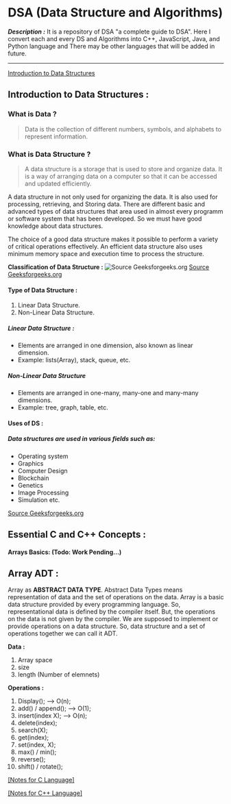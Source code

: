 # DSA (Data Structure and Algorithms)
***Description :*** 
It is a repository of DSA "a complete guide to DSA". Here I convert each and every DS and Algorithms into C++, JavaScript, Java, and Python language and There may be other languages that will be added in future.

---


[Introduction to Data Structures](#introduction-to-data-structures)


## Introduction to Data Structures :
### What is Data ?

> Data is the collection of different numbers, symbols, and alphabets to represent information.

### What is Data Structure ?
> A data structure is a storage that is used to store and organize data. It is a way of arranging data on a computer so that it can be accessed and updated efficiently.

A data structure in not only used for organizing the data. It is also used for processing, retrieving, and Storing data. There are different basic and advanced types of data structures that area used in almost every programm or software system that has been developed. So we must have good knowledge about data structures.

The choice of a good data structure makes it possible to perform a variety of critical operations effectively. An efficient data structure also uses minimum memory space and execution time to process the structure.

**Classification of Data Structure :**
![Source Geeksforgeeks.org](https://media.geeksforgeeks.org/wp-content/uploads/20220520182504/ClassificationofDataStructure-660x347.jpg)
[Source Geeksforgeeks.org](https://www.geeksforgeeks.org/data-structures/)

#### Type of Data Structure :
1. Linear Data Structure.
2. Non-Linear Data Structure.

##### Linear Data Structure :
- Elements are arranged in one dimension, also known as linear dimension.
- Example: lists(Array), stack, queue, etc.

##### Non-Linear Data Structure

- Elements are arranged in one-many, many-one and many-many dimensions.
- Example: tree, graph, table, etc.

#### Uses of DS :

##### Data structures are used in various fields such as:

- Operating system
- Graphics
- Computer Design
- Blockchain
- Genetics
- Image Processing
- Simulation etc.

[Source Geeksforgeeks.org](https://www.geeksforgeeks.org/introduction-to-data-structures/?ref=lbp)


## Essential C and C++ Concepts :

#### Arrays Basics: (Todo: Work Pending...)

## Array ADT :

Array as **ABSTRACT DATA TYPE**. Abstract Data Types means representation of data and the set of operations on the data. Array is a basic data structure provided by every programming language. So, representational data is defined by the compiler itself. But, the operations on the data is not given by the compiler. We are supposed to implement or provide operations on a data structure.
So, data structure and a set of operations together we can call it ADT.

**Data :**
1. Array space
2. size
3. length (Number of elemnets)

**Operations :**
1. Display();           --> O(n);
2. add() / append();    --> O(1);
3. insert(index X);     --> O(n);
4. delete(index);
5. search(X);
6. get(index);
7. set(index, X);
8. max() / min();
9. reverse();
10. shift() / rotate();

[[Notes for C Language]](./01_Array_ADT/01-Array_ADT-in-C-Lang.md)

[[Notes for C++ Language]](./01_Array_ADT/01-Array_ADT-in-CPP-Lang.md)



